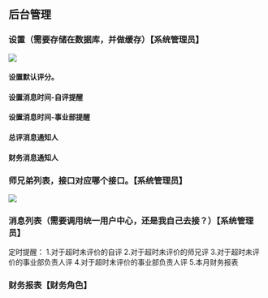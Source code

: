 ## 后台管理
### 设置（需要存储在数据库，并做缓存）【系统管理员】
![](http://r740.youlishu.com:4999/server/../Public/Uploads/2021-05-07/6094a00840e57.png)

#### 设置默认评分。
#### 设置消息时间-自评提醒
#### 设置消息时间-事业部提醒
#### 总评消息通知人
#### 财务消息通知人

### 师兄弟列表，接口对应哪个接口。【系统管理员】
![](http://r740.youlishu.com:4999/server/../Public/Uploads/2021-05-07/6094a2b2ec6c7.png)

### 消息列表（需要调用统一用户中心，还是我自己去接？）【系统管理员】
定时提醒：
1.对于超时未评价的自评 
2.对于超时未评价的师兄评
3.对于超时未评价的事业部负责人评
4.对于超时未评价的事业部负责人评
5.本月财务报表

### 财务报表【财务角色】


